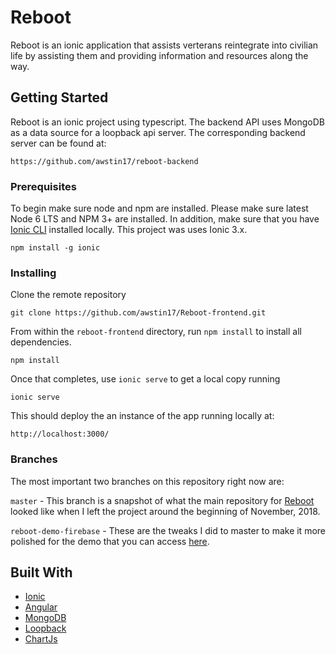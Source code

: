 # Reboot

Reboot is an ionic application that assists verterans reintegrate into civilian life by assisting them and providing information and resources along the way. 

## Getting Started

Reboot is an ionic project using typescript. The backend API uses MongoDB as a data source for a loopback api server. The corresponding backend server can be found at: 

```
https://github.com/awstin17/reboot-backend
```

### Prerequisites

To begin make sure node and npm are installed. Please make sure latest Node 6 LTS and NPM 3+ are installed. In addition, make sure that you have [Ionic CLI](https://ionicframework.com/docs/cli/) installed locally. This project was uses Ionic 3.x. 

```
npm install -g ionic
```

### Installing

Clone the remote repository

```
git clone https://github.com/awstin17/Reboot-frontend.git
```

From within the `reboot-frontend` directory, run `npm install` to install all dependencies.

```
npm install
```

Once that completes, use `ionic serve` to get a local copy running

```
ionic serve
```

This should deploy the an instance of the app running locally at:

```
http://localhost:3000/
```


### Branches

The most important two branches on this repository right now are:

`master` - This branch is a snapshot of what the main repository for [Reboot](https://github.com/SoftStackFactory/reboot) looked like when I left the project around the beginning of November, 2018.

`reboot-demo-firebase` - These are the tweaks I did to master to make it more polished for the demo that you can access [here](https://reboot-demo-2.firebaseapp.com/).

## Built With

* [Ionic](https://ionicframework.com/)
* [Angular](https://angular.io/)
* [MongoDB](https://www.mongodb.com/)
* [Loopback](http://loopback.io/)
* [ChartJs](http://www.chartjs.org/)
